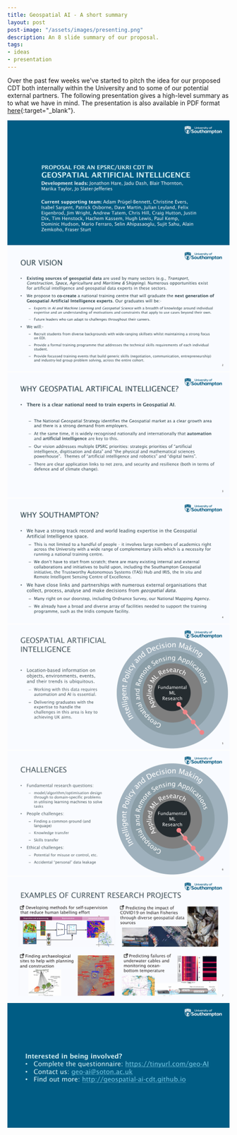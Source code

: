 ```yaml
---
title: Geospatial AI - A short summary
layout: post
post-image: "/assets/images/presenting.png"
description: An 8 slide summary of our proposal.
tags:
- ideas
- presentation
---
```


Over the past few weeks we've started to pitch the idea for our proposed CDT both internally within the University and to some of our potential external partners. The following presentation gives a high-level summary as to what we have in mind. The presentation is also available in PDF format [here](/assets/documents/GeospatialAICDT.pdf){:target="_blank"}.

<!-- <object data="/assets/documents/GeospatialAICDT.pdf" type="application/pdf" width="100%" height="575px">
    <embed src="/assets/documents/GeospatialAICDT.pdf">
        <p>This browser does not support PDFs. Please download the PDF to view it: <a href="/GeospatialAICDT.pdf">Download PDF</a>.</p>
    </embed>
</object> -->

<div class="your-class">
  <div><img src="/assets/images/overview-slides/slide-1.png"/></div>
  <div><img src="/assets/images/overview-slides/slide-2.png"/></div>
  <div><img src="/assets/images/overview-slides/slide-3.png"/></div>
  <div><img src="/assets/images/overview-slides/slide-4.png"/></div>
  <div><img src="/assets/images/overview-slides/slide-5.png"/></div>
  <div><img src="/assets/images/overview-slides/slide-6.png"/></div>
  <div><img src="/assets/images/overview-slides/slide-7.png"/></div>
  <div><img src="/assets/images/overview-slides/slide-8.png"/></div>
</div>

<script type="text/javascript" src="//code.jquery.com/jquery-1.11.0.min.js"></script>
<script type="text/javascript" src="//code.jquery.com/jquery-migrate-1.2.1.min.js"></script>
<script type="text/javascript" src="//cdn.jsdelivr.net/npm/slick-carousel@1.8.1/slick/slick.min.js"></script>

<script type="text/javascript">
    $(document).ready(function(){
      $('.your-class').slick({
        dots: true,
        infinite: true,
        speed: 350,
        fade: true,
        cssEase: 'linear'
      });
    });
  </script>